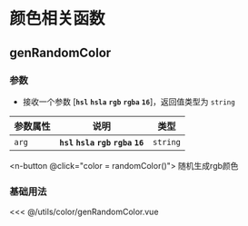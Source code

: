 # 颜色相关函数

## genRandomColor
### 参数
- 接收一个参数 [**`hsl`** **`hsla`** **`rgb`** **`rgba`** **`16`**]，返回值类型为 `string`

| **参数属性** | **说明**     | **类型**  |
| ------------ | ------------ | --------- |
| `arg`        | **`hsl`** **`hsla`** **`rgb`** **`rgba`** **`16`** | `string` |
 <n-button @click="color = randomColor()"> 随机生成rgb颜色 </n-button>
### 基础用法

<<< @/utils/color/genRandomColor.vue